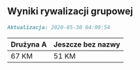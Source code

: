## Wyniki rywalizacji grupowej

```markdown
Aktualizacja: 2020-05-30 04:09:54
```

Drużyna A | Jeszcze bez nazwy
------------ | -------------
 67 KM | 51 KM